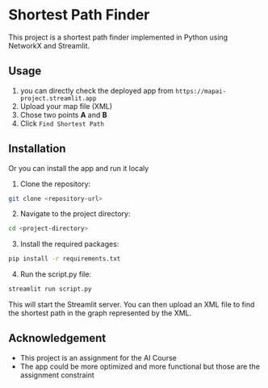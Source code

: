 # Shortest Path Finder

This project is a shortest path finder implemented in Python using NetworkX and Streamlit.

## Usage
1. you can directly check the deployed app from `https://mapai-project.streamlit.app`
2. Upload your map file (XML)
3. Chose two points **A** and **B**
4. Click `Find Shortest Path`

## Installation
Or you can install the app and run it localy
1. Clone the repository:
```sh
git clone <repository-url>
```
2. Navigate to the project directory:
```sh
cd <project-directory>
```
3. Install the required packages:
```sh
pip install -r requirements.txt
```
4. Run the script.py file:
```sh
streamlit run script.py
```
This will start the Streamlit server. You can then upload an XML file to find the shortest path in the graph represented by the XML.

## Acknowledgement
- This project is an assignment for the AI Course
- The app could be more optimized and more functional but those are the assignment constraint 

